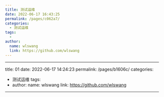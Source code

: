 ```yaml
---
title: 测试运维
date: 2022-06-17 16:43:25
permalink: /pages/c062a7/
categories:
  - 测试运维
tags:
  - 
author: 
  name: wlswang
  link: https://github.com/wlswang
---
```

<!--
 * @Author: WangLiShuai
 * @Date: 2022-06-17 16:43:25
 * @LastEditTime: 2022-06-17 23:14:03
 * @FilePath: \wls-vdoing-blog\docs\12.测试运维\01.测试运维.md
 * @Description:
-->

---

title: 01
date: 2022-06-17 14:24:23
permalink: /pages/b1606c/
categories:

- 测试运维
  tags:
- author:
  name: wlswang
  link: https://github.com/wlswang

---
